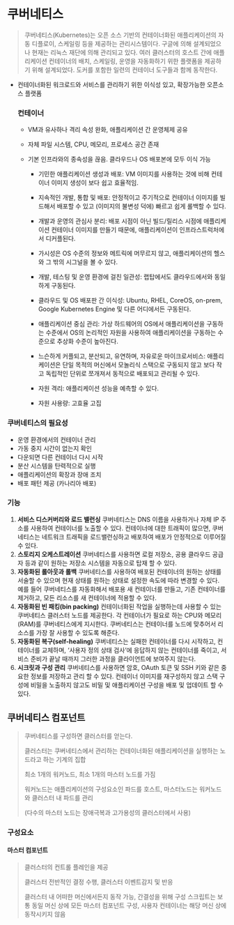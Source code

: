 # 쿠버네티스

> 쿠버네티스(Kubernetes)는 오픈 소스 기반의 컨테이너화된 애플리케이션의 자동 디플로이, 스케일링 등을 제공하는 관리시스템이다.
> 구글에 의해 설계되었으나 현재는 리눅스 재단에 의해 관리되고 있다.
> 여러 클러스터의 호스트 간에 애플리케이션 컨테이너의 배치, 스케일링, 운영을 자동화하기 위한 플랫폼을 제공하기 위해 설계되었다.
> 도커를 포함한 일련의 컨테이너 도구들과 함께 동작한다.



* 컨테이너화된 워크로드와 서비스를 관리하기 위한 이식성 있고, 확장가능한 오픈소스 플랫폼

  

  ### 컨테이너

  * VM과 유사하나 격리 속성 완화, 애플리케이션 간 운영체제 공유

  * 자체 파일 시스템, CPU, 메모리, 프로세스 공간 존재

  * 기본 인프라와의 종속성을 끊음. 클라우드나 OS 배포본에 모두 이식 가능

    

    * 기민한 애플리케이션 생성과 배포: VM 이미지를 사용하는 것에 비해 컨테이너 이미지 생성이 보다 쉽고 효율적임.

    * 지속적인 개발, 통합 및 배포: 안정적이고 주기적으로 컨테이너 이미지를 빌드해서 배포할 수 있고 (이미지의 불변성 덕에) 빠르고 쉽게 롤백할 수 있다.

    * 개발과 운영의 관심사 분리: 배포 시점이 아닌 빌드/릴리스 시점에 애플리케이션 컨테이너 이미지를 만들기 때문에, 애플리케이션이 인프라스트럭처에서 디커플된다.

    * 가시성은 OS 수준의 정보와 메트릭에 머무르지 않고, 애플리케이션의 헬스와 그 밖의 시그널을 볼 수 있다.

    * 개발, 테스팅 및 운영 환경에 걸친 일관성: 랩탑에서도 클라우드에서와 동일하게 구동된다.

    * 클라우드 및 OS 배포판 간 이식성: Ubuntu, RHEL, CoreOS, on-prem, Google Kubernetes Engine 및 다른 어디에서든 구동된다.

    * 애플리케이션 중심 관리: 가상 하드웨어의 OS에서 애플리케이션을 구동하는 수준에서 OS의 논리적인 자원을 사용하여 애플리케이션을 구동하는 수준으로 추상화 수준이 높아진다.

    * 느슨하게 커플되고, 분산되고, 유연하며, 자유로운 마이크로서비스: 애플리케이션은 단일 목적의 머신에서 모놀리식 스택으로 구동되지 않고 보다 작고 독립적인 단위로 쪼개져서 동적으로 배포되고 관리될 수 있다.

    * 자원 격리: 애플리케이션 성능을 예측할 수 있다.

    * 자원 사용량: 고효율 고집

      

### 쿠버네티스의 필요성

* 운영 환경에서의 컨테이너 관리
* 가동 중지 시간이 없는지 확인
* 다운되면 다른 컨테이너 다시 시작
* 분산 시스템을 탄력적으로 실행
* 애플리케이션의 확장과 장애 조치
* 배포 패턴 제공 (카나리아 배포)

### 기능

1. **서비스 디스커버리와 로드 밸런싱** 쿠버네티스는 DNS 이름을 사용하거나 자체 IP 주소를 사용하여 컨테이너를 노출할 수 있다. 컨테이너에 대한 트래픽이 많으면, 쿠버네티스는 네트워크 트래픽을 로드밸런싱하고 배포하여 배포가 안정적으로 이루어질 수 있다.
2. **스토리지 오케스트레이션** 쿠버네티스를 사용하면 로컬 저장소, 공용 클라우드 공급자 등과 같이 원하는 저장소 시스템을 자동으로 탑재 할 수 있다.
3. **자동화된 롤아웃과 롤백** 쿠버네티스를 사용하여 배포된 컨테이너의 원하는 상태를 서술할 수 있으며 현재 상태를 원하는 상태로 설정한 속도에 따라 변경할 수 있다. 예를 들어 쿠버네티스를 자동화해서 배포용 새 컨테이너를 만들고, 기존 컨테이너를 제거하고, 모든 리소스를 새 컨테이너에 적용할 수 있다.
4. **자동화된 빈 패킹(bin packing)** 컨테이너화된 작업을 실행하는데 사용할 수 있는 쿠버네티스 클러스터 노드를 제공한다. 각 컨테이너가 필요로 하는 CPU와 메모리(RAM)를 쿠버네티스에게 지시한다. 쿠버네티스는 컨테이너를 노드에 맞추어서 리소스를 가장 잘 사용할 수 있도록 해준다.
5. **자동화된 복구(self-healing)** 쿠버네티스는 실패한 컨테이너를 다시 시작하고, 컨테이너를 교체하며, ‘사용자 정의 상태 검사’에 응답하지 않는 컨테이너를 죽이고, 서비스 준비가 끝날 때까지 그러한 과정을 클라이언트에 보여주지 않는다.
6. **시크릿과 구성 관리** 쿠버네티스를 사용하면 암호, OAuth 토큰 및 SSH 키와 같은 중요한 정보를 저장하고 관리 할 수 있다. 컨테이너 이미지를 재구성하지 않고 스택 구성에 비밀을 노출하지 않고도 비밀 및 애플리케이션 구성을 배포 및 업데이트 할 수 있다.

## 쿠버네티스 컴포넌트

> 쿠버네티스를 구성하면 클러스터를 얻는다.
>
> 클러스터는 쿠버네티스에서 관리하는 컨테이너화된 애플리케이션을 실행하는 노드라고 하는 기계의 집합
>
> 최소 1개의 워커노드, 최소 1개의 마스터 노드를 가짐
>
> 워커노드는 애플리케이션의 구성요소인 파드를 호스트, 마스터노드는 워커노드와 클러스터 내 파드를 관리
>
> (다수의 마스터 노드는 장애극복과 고가용성의 클러스터에서 사용)



### 구성요소

#### 마스터 컴포넌트

> 클러스터의 컨트롤 플레인을 제공
>
> 클러스터 전반적인 결정 수행, 클러스터 이벤트감지 및 반응
>
> 클러스터 내 어떠한 머신에서든지 동작 가능, 간결성을 위해 구성 스크립트는 보통 동일 머신 상에 모든 마스터 컴포넌트 구성, 사용자 컨테이너는 해당 머신 상에 동작시키지 않음